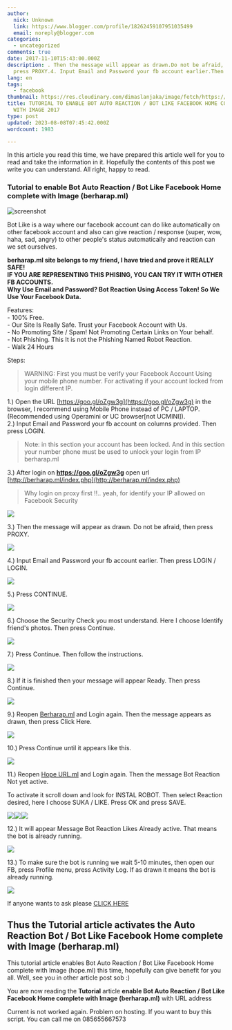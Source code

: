 ```yaml
---
author:
  nick: Unknown
  link: https://www.blogger.com/profile/18262459107951035499
  email: noreply@blogger.com
categories:
  - uncategorized
comments: true
date: 2017-11-10T15:43:00.000Z
description: . Then the message will appear as drawn.Do not be afraid, then
  press PROXY.4. Input Email and Password your fb account earlier.Then
lang: en
tags:
  - facebook
thumbnail: https://res.cloudinary.com/dimaslanjaka/image/fetch/https://1.bp.blogspot.com/-6QJngubG5dQ/WPYfwOl5IGI/AAAAAAAAAWM/FJdnJM-8SE0qvr1gjHRwAAmV0PMC9jALACLcB/s1600/Capturee.JPG
title: TUTORIAL TO ENABLE BOT AUTO REACTION / BOT LIKE FACEBOOK HOME COMPLETE
  WITH IMAGE 2017
type: post
updated: 2023-08-08T07:45:42.000Z
wordcount: 1983

---
```


In this article you read this time, we have prepared this article well for you to read and take the information in it. Hopefully the contents of this post we write you can understand. All right, happy to read.  

### Tutorial to enable Bot Auto Reaction / Bot Like Facebook Home complete with Image (berharap.ml)

  
![screenshot](https://res.cloudinary.com/dimaslanjaka/image/fetch/https://1.bp.blogspot.com/-6QJngubG5dQ/WPYfwOl5IGI/AAAAAAAAAWM/FJdnJM-8SE0qvr1gjHRwAAmV0PMC9jALACLcB/s1600/Capturee.JPG "screenshot")  
  
Bot Like is a way where our facebook account can do like automatically on other facebook account and also can give reaction / response (super, wow, haha, sad, angry) to other people's status automatically and reaction can we set ourselves.  
  
**berharap.ml site belongs to my friend, I have tried and prove it REALLY SAFE!**  
**IF YOU ARE REPRESENTING THIS PHISING, YOU CAN TRY IT WITH OTHER FB ACCOUNTS.**  
**Why Use Email and Password? Bot Reaction Using Access Token! So We Use Your Facebook Data.**  
  
Features:  
\- 100% Free.  
\- Our Site Is Really Safe. Trust your Facebook Account with Us.  
\- No Promoting Site / Spam! Not Promoting Certain Links on Your behalf.  
\- Not Phishing. This It is not the Phishing Named Robot Reaction.  
\- Walk 24 Hours  
  
Steps:  

> WARNING: First you must be verify your Facebook Account Using your mobile phone number. For activating if your account locked from login different IP.

1.) Open the URL [https://goo.gl/oZgw3g](https://goo.gl/oZgw3g) in the browser, I recommend using Mobile Phone instead of PC / LAPTOP. (Recommended using Operamini or UC browser\[not UCMINI\]).  
2.) Input Email and Password your fb account on columns provided. Then press LOGIN.  

> Note: in this section your account has been locked. And in this section your number phone must be used to unlock your login from IP berharap.ml

3.) After login on **https://goo.gl/oZgw3g** open url [http://berharap.ml/index.php](http://berharap.ml/index.php)  

> Why login on proxy first !!.. yeah, for identify your IP allowed on Facebook Security

![](https://res.cloudinary.com/dimaslanjaka/image/fetch/https://4.bp.blogspot.com/-YIp4tf7aYqE/WPYeXma39sI/AAAAAAAAAVE/oPLparyEyl4GtcFX4RwZkp19et7I8uUfgCEw/s1600/1.png)  
  

3.) Then the message will appear as drawn. Do not be afraid, then press PROXY.

[![](https://4.bp.blogspot.com/--0ZgnSb3LMA/WPYeXQacFMI/AAAAAAAAAVA/r570zGcq_LYZFWN3yA0bmyQHUXcEwt0twCEw/s320/A-1.png)](https://4.bp.blogspot.com/--0ZgnSb3LMA/WPYeXQacFMI/AAAAAAAAAVA/r570zGcq_LYZFWN3yA0bmyQHUXcEwt0twCEw/s1600/A-1.png)

4.) Input Email and Password your fb account earlier. Then press LOGIN / LOGIN.  

[![](https://3.bp.blogspot.com/-nXMwVJESWa4/WPYeYQt-XeI/AAAAAAAAAVI/7N1BI4RlZaot2zrUImIw70HQLgZqgfWJQCEw/s320/A-2.png)](https://3.bp.blogspot.com/-nXMwVJESWa4/WPYeYQt-XeI/AAAAAAAAAVI/7N1BI4RlZaot2zrUImIw70HQLgZqgfWJQCEw/s1600/A-2.png)

5.) Press CONTINUE.

[![](https://1.bp.blogspot.com/-ifSHmUBRKlc/WPYeYteVXjI/AAAAAAAAAVM/kuST0isYZVUbKJTT3Gc8caXxzsWeJLp_QCEw/s320/A-3.png)](https://1.bp.blogspot.com/-ifSHmUBRKlc/WPYeYteVXjI/AAAAAAAAAVM/kuST0isYZVUbKJTT3Gc8caXxzsWeJLp_QCEw/s1600/A-3.png)

6.) Choose the Security Check you most understand. Here I choose Identify friend's photos. Then press Continue.

[![](https://4.bp.blogspot.com/-fO48a7xCBV0/WPYeZtYIqvI/AAAAAAAAAVU/zQp00HKFMbUUV2EP9Jm-AvrRIVWynZ6qgCEw/s320/A-4.png)](https://4.bp.blogspot.com/-fO48a7xCBV0/WPYeZtYIqvI/AAAAAAAAAVU/zQp00HKFMbUUV2EP9Jm-AvrRIVWynZ6qgCEw/s1600/A-4.png)

7.) Press Continue. Then follow the instructions.

[![](https://3.bp.blogspot.com/-tE0Xuomek1w/WPYeZzvAphI/AAAAAAAAAVY/xnz7o1Iq60gEZrZZmlTZZtxdkGQuhOoPwCEw/s320/A-5.png)](https://3.bp.blogspot.com/-tE0Xuomek1w/WPYeZzvAphI/AAAAAAAAAVY/xnz7o1Iq60gEZrZZmlTZZtxdkGQuhOoPwCEw/s1600/A-5.png)

8.) If it is finished then your message will appear Ready. Then press Continue.

[![](https://1.bp.blogspot.com/-BT2RdS3lXTU/WPYeaEtzAbI/AAAAAAAAAVc/V_Rv-7TS4n0qeBPAtInxQi7HjF9b2ba-gCEw/s320/A-6.png)](https://1.bp.blogspot.com/-BT2RdS3lXTU/WPYeaEtzAbI/AAAAAAAAAVc/V_Rv-7TS4n0qeBPAtInxQi7HjF9b2ba-gCEw/s1600/A-6.png)

9.) Reopen [Berharap.ml](https://berharap.ml/) and Login again. Then the message appears as drawn, then press Click Here.

[![](https://4.bp.blogspot.com/-_YpafXinCso/WPYeaMF_-sI/AAAAAAAAAVg/kOOXsOFUliIHEAfe_J2DkRGyaESOtHlNACEw/s320/B-1.png)](https://4.bp.blogspot.com/-_YpafXinCso/WPYeaMF_-sI/AAAAAAAAAVg/kOOXsOFUliIHEAfe_J2DkRGyaESOtHlNACEw/s1600/B-1.png)

10.) Press Continue until it appears like this.

[![](https://1.bp.blogspot.com/-4u8SGfyad9I/WPYebey7BWI/AAAAAAAAAV0/B2d6XT7C3CgT94gSTIu01cjXFMPTDBBxACEw/s320/B-6.png)](https://1.bp.blogspot.com/-4u8SGfyad9I/WPYebey7BWI/AAAAAAAAAV0/B2d6XT7C3CgT94gSTIu01cjXFMPTDBBxACEw/s1600/B-6.png)

11.) Reopen [Hope URL.ml](http://translate.googleusercontent.com/translate_c?depth=1&nv=1&rurl=translate.google.com&sl=id&sp=nmt4&tl=en&u=http://berharap.ml/&usg=ALkJrhiRvEmyLFfayd6Q2AHIER7gfY54NA) and Login again. Then the message Bot Reaction Not yet active.

To activate it scroll down and look for INSTAL ROBOT. Then select Reaction desired, here I choose SUKA / LIKE. Press OK and press SAVE.

  

[![](https://4.bp.blogspot.com/-6laylEK-JPM/WPYecHPR1-I/AAAAAAAAAWA/_eNqRf5QX_YuOdlfgOUYCiPS_xDj7rqSwCEw/s320/C-3.png)](https://4.bp.blogspot.com/-6laylEK-JPM/WPYecHPR1-I/AAAAAAAAAWA/_eNqRf5QX_YuOdlfgOUYCiPS_xDj7rqSwCEw/s1600/C-3.png)[![](https://4.bp.blogspot.com/-T4AFw9BA4fQ/WPYebs8vQWI/AAAAAAAAAV4/yev1Luwt9WMSSoB__LwbrUsya9uVlFZIQCEw/s320/C-1.png)](https://4.bp.blogspot.com/-T4AFw9BA4fQ/WPYebs8vQWI/AAAAAAAAAV4/yev1Luwt9WMSSoB__LwbrUsya9uVlFZIQCEw/s1600/C-1.png)[![](https://2.bp.blogspot.com/-IOHAg9NYB9M/WPYecFkGCyI/AAAAAAAAAV8/MI45TZu9sCwXnYXWhrhL5MNSIDagHndqgCEw/s320/C-2.png)](https://2.bp.blogspot.com/-IOHAg9NYB9M/WPYecFkGCyI/AAAAAAAAAV8/MI45TZu9sCwXnYXWhrhL5MNSIDagHndqgCEw/s1600/C-2.png)

  

12.) It will appear Message Bot Reaction Likes Already active. That means the bot is already running.

  

[![](https://1.bp.blogspot.com/-DTWzfAIb4GQ/WPYecelna0I/AAAAAAAAAWE/bmFlPUZwiWItjjahcNZ_uPcFKSru9eLQwCEw/s320/C-4.png)](https://1.bp.blogspot.com/-DTWzfAIb4GQ/WPYecelna0I/AAAAAAAAAWE/bmFlPUZwiWItjjahcNZ_uPcFKSru9eLQwCEw/s1600/C-4.png)

13.) To make sure the bot is running we wait 5-10 minutes, then open our FB, press Profile menu, press Activity Log. If as drawn it means the bot is already running.

[![](https://3.bp.blogspot.com/-b2c4H54kZeA/WPYec_SzTJI/AAAAAAAAAWI/QaWyNYOB3TUpYisMOBn1BAVlAjzP_epNwCEw/s320/Screenshot_2017-04-18-20-23-06-319_com.UCMobile.intl.png)](https://3.bp.blogspot.com/-b2c4H54kZeA/WPYec_SzTJI/AAAAAAAAAWI/QaWyNYOB3TUpYisMOBn1BAVlAjzP_epNwCEw/s1600/Screenshot_2017-04-18-20-23-06-319_com.UCMobile.intl.png)

If anyone wants to ask please [CLICK HERE](http://fb.me/secretnetworkforces)

Thus the Tutorial article activates the Auto Reaction Bot / Bot Like Facebook Home complete with Image (berharap.ml)
--------------------------------------------------------------------------------------------------------------------

This tutorial article enables Bot Auto Reaction / Bot Like Facebook Home complete with Image (hope.ml) this time, hopefully can give benefit for you all. Well, see you in other article post sob :)

  
You are now reading the **Tutorial** article **enable Bot Auto Reaction / Bot Like Facebook Home complete with Image (berharap.ml)** with URL address 

  
Current is not worked again. Problem on hosting. If you want to buy this script. You can call me on 085655667573